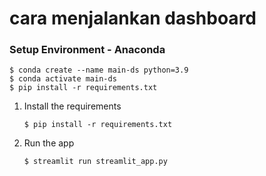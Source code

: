 # cara menjalankan dashboard

### Setup Environment - Anaconda
 ```
$ conda create --name main-ds python=3.9
$ conda activate main-ds
$ pip install -r requirements.txt
 ```
1. Install the requirements

   ```
   $ pip install -r requirements.txt
   ```

2. Run the app

   ```
   $ streamlit run streamlit_app.py
   ```
